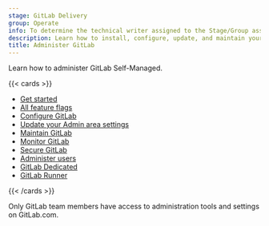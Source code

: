 ```yaml
---
stage: GitLab Delivery
group: Operate
info: To determine the technical writer assigned to the Stage/Group associated with this page, see https://handbook.gitlab.com/handbook/product/ux/technical-writing/#assignments
description: Learn how to install, configure, update, and maintain your GitLab instance.
title: Administer GitLab
---
```


Learn how to administer GitLab Self-Managed.

{{< cards >}}

- [Get started](get_started.md)
- [All feature flags](feature_flags/list.md)
- [Configure GitLab](configure.md)
- [Update your Admin area settings](settings/_index.md)
- [Maintain GitLab](operations/_index.md)
- [Monitor GitLab](monitoring/_index.md)
- [Secure GitLab](../security/_index.md)
- [Administer users](administer_users.md)
- [GitLab Dedicated](dedicated/_index.md)
- [GitLab Runner](https://docs.gitlab.com/runner/ "Run CI/CD jobs in a pipeline.")

{{< /cards >}}

Only GitLab team members have access to administration tools and settings on GitLab.com.
